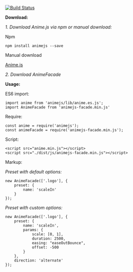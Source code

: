 [![Build Status](https://travis-ci.org/dmitriyakkerman/animejs-facade.svg?branch=master)](https://travis-ci.org/dmitriyakkerman/animejs-facade)

**Download:**

_1. Download Anime.js via npm or manual download:_

Npm

    npm install animejs --save
    
Manual download

[Anime.js](https://github.com/juliangarnier/anime/archive/master.zip)

_2. Download AnimeFacade_
    

**Usage:**

ES6 import: 
            
    import anime from 'animejs/lib/anime.es.js';
    import AnimeFacade from 'animejs-facade.min.js'

Require:
    
    const anime = require('animejs');
    const animeFacade = require('animejs-facade.min.js');
    
Script:

    <script src="anime.min.js"></script>
    <script src="./dist/js/animejs-facade.min.js"></script>

Markup:

_Preset with default options:_

    new AnimeFacade(['.logo'], {
        preset: {
            name: 'scaleIn'
        }
    });    

_Preset with custom options:_

    new AnimeFacade(['.logo'], {
        preset: {
            name: 'scaleIn',
            params: {
                scale: [0, 1],
                duration: 2500,
                easing: "easeOutBounce",
                offset: -500
            }
        },
        direction: 'alternate'
    });  

    
    
    
    
    
